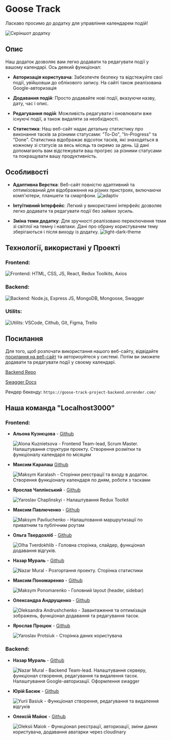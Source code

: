 # Goose Track

Ласкаво просимо до додатку для управління календарем подій!

![Скріншот додатку](/public/readme/site-animation.gif)

## Опис

Наш додаток дозволяє вам легко додавати та редагувати події у вашому календарі. Ось деякий функціонал:

- **Авторизація користувача**: Забезпечте безпеку та відстежуйте свої події, увійшовши до облікового запису. На сайті також реалізована Google-авторизація

- **Додавання подій**: Просто додавайте нові події, вказуючи назву, дату, час і опис.

- **Редагування подій**: Можливість редагувати і оновлювати вже існуючі події, а також видаляти за необхідності.

- **Статистика**: Наш веб-сайт надає детальну статистику про виконання тасків за різними статусами: "To-Do", "In-Progress" та "Done". Cтатистика відображає відсоток тасків, які знаходяться в кожному зі статусів за весь місяць та окремо за день. Ці дані допомагають вам відстежувати ваш прогрес за різними статусами та покращувати вашу продуктивність.

## Особливості

- **Адаптивна Верстка**: Веб-сайт повністю адаптивний та оптимізований для відображення на різних пристроях, включаючи комп'ютери, планшети та смартфони.
![adaptiv](/public/readme/adaptiv.gif)

- **Інтуїтивний Інтерфейс**: Легкий у використанні інтерфейс дозволяє легко додавати та редагувати події без зайвих зусиль.

- **Зміна теми додатку**: Для зручності реалізовано переключення теми зі світлої на темну і навпаки. Дані про обрану користувачем тему зберігаються і після виходу із додатку.
![light-dark-theme](/public/readme/theme-animation.gif)


## Технології, використані у Проекті

### **Frontend**:
![Frontend: HTML, CSS, JS, React, Redux Toolkits, Axios](/public/readme/Front.png)

### **Backend**:
![Backend: Node.js, Express JS, MongoDB, Mongoose, Swagger](/public/readme/Backend-technology.png)

### **Utilits**:
![Utilits: VSCode, Cithub, Git, Figma, Trello](/public/readme/Utilits.png)

## Посилання

Для того, щоб розпочати використання нашого веб-сайту, відвідайте [посилання на веб-сайт](https://nazarmural.github.io/goose-track-project/) та авторизуйтеся у системі. Потім ви зможете додавати та редагувати події у своєму календарі.

[Backend Repo](https://github.com/NazarMural/goose-track-project-backend)

[Swagger Docs](https://goose-track-project-backend.onrender.com/api-docs/)

Рендер бекенду: ```https://goose-track-project-backend.onrender.com/```

## Наша команда "Localhost3000"

### Frontend:
 - **Альона Кузнєцова** - [Github][16]

   ![Alona Kuznietsova](/public/readme/Alona.png) - Frontend Team-lead, Scrum Master. Налаштування структури проекту. Створення розмітки та функціоналу календаря по місяцям

 - **Максим Каралаш** [Github][17]

    ![Maksym Karalash](/public/readme/MaksKar.png)   - Сторінки реєстрації та входу в додаток. Створення функціоналу календаря по дням, роботи з тасками

 - **Ярослав Чаплінський** -  [Github][19]

    ![Yaroslav Chaplinskyi](/public/readme/YarChap.png)  - Налаштування Redux Toolkit

 - **Максим Павлюченко** -  [Github][22]

    ![Maksym Pavliuchenko](/public/readme/MaksPavl.png)   - Налаштовання маршрутизації по приватним та публічним роутам

 - **Ольга Твердохліб** -  [Github][18]

    ![Olha Tverdokhlib](/public/readme/Olga.png)   - Головна сторінка, слайдер, функціонал додавання відгуків.

 - **Назар Мураль** -  [Github][15]

    ![Nazar Mural](/public/readme/Nazar.png)   - Розгортання проекту. Сторінка статистики

 - **Максим Пономаренко** -  [Github][20]

    ![Maksym Ponomarenko](/public/readme/MaksPon.png)  - Головний layout (header, sidebar)

 - **Олександра Андрущенко** -  [Github][23]

    ![Oleksandra Andrushchenko](/public/readme/Oleks.png)  - Завантаження та оптимізація зображень, функціонал додавання та редагування тасок.

 - **Ярослав Процюк** -  [Github][21]

    ![Yaroslav Protsiuk ](/public/readme/YarProci.png)   - Сторінка даних користувача

### Backend:
 - **Назар Мураль** - [Github][15]

   ![Nazar Mural](/public/readme/Nazar.png)  - Backend Team-lead. Налаштування серверу, функціонал створення, редагування та видалення тасок. Налаштування Google-авторизації. Оформлення swagger

 - **Юрій Басюк** -  [Github][25]

   ![Yurii Basiuk](/public/readme/Yura.png)   - Функціонал створення, редагування та видалення відгуків

 - **Олексій Майок** -  [Github][24]

   ![Oleksii Maiok](/public/readme/Aleks.png)   - Функціонал реєстрації, авторизації, зміни даних користувача, додавання аватарки через cloudinary
 

[15]: https://github.com/NazarMural
[16]: https://github.com/acvetochka
[17]: https://github.com/Kolokol2002
[18]: https://github.com/OlhaTverdokhlib
[19]: https://github.com/Yarzik7
[20]: https://github.com/MaksymDpUa
[21]: https://github.com/yarikgorpl
[22]: https://github.com/MaksimPavlyuchenko
[23]: https://github.com/Oleksandra83
[24]: https://github.com/moses35
[25]: https://github.com/Basiuk1
